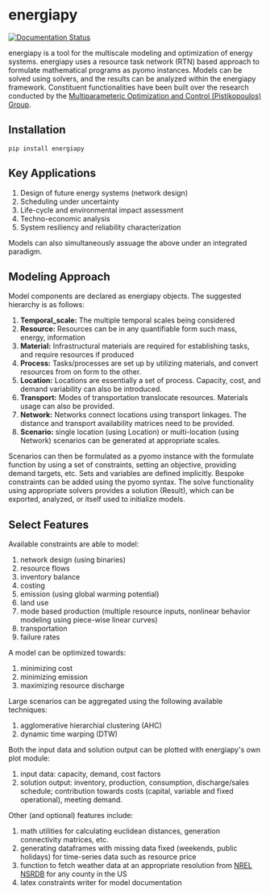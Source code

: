 # energiapy


[![Documentation Status](https://readthedocs.org/projects/energiapy/badge/)](https://energiapy.readthedocs.io/en/latest/)


energiapy is a tool for the multiscale modeling and optimization of energy systems. energiapy uses a resource task network (RTN) based approach to formulate mathematical programs as pyomo instances. Models can be solved using solvers, and the results can be analyzed within the energiapy framework. 
Constituent functionalities have been built over the research conducted by the [Multiparameteric Optimization and Control (Pistikopoulos) Group](https://parametric.tamu.edu/).


## Installation

    pip install energiapy

## Key Applications

1. Design of future energy systems (network design)
2. Scheduling under uncertainty
3. Life-cycle and environmental impact assessment
4. Techno-economic analysis 
5. System resiliency and reliability characterization

Models can also simultaneously assuage the above under an integrated paradigm.

## Modeling Approach

Model components are declared as energiapy objects. The suggested hierarchy is as follows:

1. **Temporal_scale:** The multiple temporal scales being considered
2. **Resource:** Resources can be in any quantifiable form such mass, energy, information
3. **Material:** Infrastructural materials are required for establishing tasks, and require resources if produced 
4. **Process:** Tasks/processes are set up by utilizing materials, and convert resources from on form to the other.
5. **Location:** Locations are essentially a set of process. Capacity, cost, and demand variability can also be introduced.
6. **Transport:** Modes of transportation translocate resources. Materials usage can also be provided.
7. **Network:** Networks connect locations using transport linkages. The distance and transport availability matrices need to be provided. 
8. **Scenario:** single location (using Location) or multi-location (using Network) scenarios can be generated at appropriate scales.

Scenarios can then be formulated as a pyomo instance with the formulate function by using a set of constraints, setting an objective, providing demand targets, etc. Sets and variables are defined implicitly. Bespoke constraints can be added using the pyomo syntax. The solve functionality using appropriate solvers provides a solution (Result), which can be exported, analyzed, or itself used to initialize models. 

## Select Features

Available constraints are able to model:

1. network design (using binaries)
2. resource flows
3. inventory balance
4. costing
5. emission (using global warming potential)
6. land use
7. mode based production (multiple resource inputs, nonlinear behavior modeling using piece-wise linear curves)
8. transportation
9. failure rates

A model can be optimized towards:

1. minimizing cost
2. minimizing emission
3. maximizing resource discharge

Large scenarios can be aggregated using the following available techniques:

1. agglomerative hierarchial clustering (AHC)
2. dynamic time warping (DTW)

Both the input data and solution output can be plotted with energiapy's own plot module:

1. input data: capacity, demand, cost factors
2. solution output: inventory, production, consumption, discharge/sales schedule; contribution towards costs (capital, variable and fixed operational), meeting demand.

Other (and optional) features include:

1. math utilities for calculating euclidean distances, generation connectivity matrices, etc.
2. generating dataframes with missing data fixed (weekends, public holidays) for time-series data such as resource price
3. function to fetch weather data at an appropriate resolution from [NREL NSRDB](https://nsrdb.nrel.gov/) for any county in the US
4. latex constraints writer for model documentation



